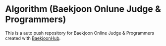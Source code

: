 # Algorithm (Baekjoon Onlune Judge & Programmers)
This is a auto push repository for Baekjoon Online Judge & Programmers created with [BaekjoonHub](https://github.com/BaekjoonHub/BaekjoonHub).
